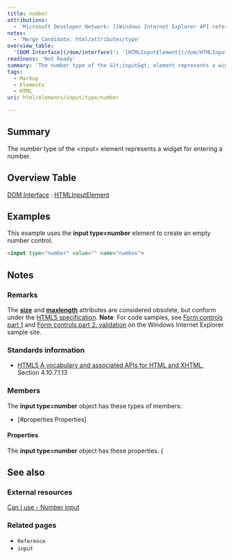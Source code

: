 ```yaml
---
title: number
attributions:
  - 'Microsoft Developer Network: [[Windows Internet Explorer API reference](http://msdn.microsoft.com/en-us/library/ie/hh828809%28v=vs.85%29.aspx) Article]'
notes:
  - 'Merge Candidate: html/attributes/type'
overview_table:
  '[DOM Interface](/dom/interface)': '[HTMLInputElement](/dom/HTMLInputElement)'
readiness: 'Not Ready'
summary: 'The number type of the &lt;input&gt; element represents a widget for entering a number.'
tags:
  - Markup
  - Elements
  - HTML
uri: html/elements/input/type/number

---
```

## Summary

The number type of the &lt;input&gt; element represents a widget for entering a number.

## Overview Table

[DOM Interface](/dom/interface)
:   [HTMLInputElement](/dom/HTMLInputElement)

## Examples

This example uses the **input type=number** element to create an empty number control.

``` html
<input type="number" value="" name="numbox">
```

## Notes

### Remarks

The [**size**](/html/attributes/size_(control)) and [**maxlength**](/html/attributes/maxLength) attributes are considered obsolete, but conform under the [HTML5 specification](http://go.microsoft.com/fwlink/?LinkID=239925). **Note**  For code samples, see [Form controls part 1](http://go.microsoft.com/fwlink/p/?LinkID=251128) and [Form controls part 2: validation](http://go.microsoft.com/fwlink/p/?LinkID=251131) on the Windows Internet Explorer sample site.

### Standards information

-   [HTML5 A vocabulary and associated APIs for HTML and XHTML](http://go.microsoft.com/fwlink/p/?linkid=221374), Section 4.10.7.1.13

### Members

The **input type=number** object has these types of members:

-   [\#properties Properties]

#### Properties

The **input type=number** object has these properties. {

## See also

### External resources

[Can I use - Number input](http://caniuse.com/#feat=input-number)

### Related pages

-   `Reference`
-   `input`

